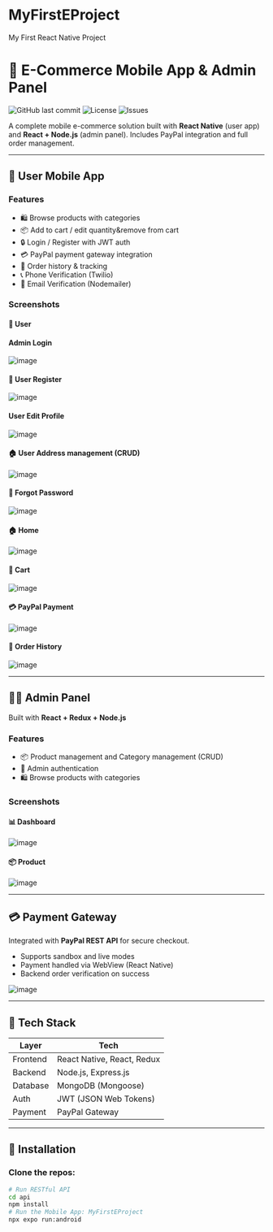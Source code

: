 # MyFirstEProject
My First React Native Project
# 🛒 E-Commerce Mobile App & Admin Panel

![GitHub last commit](https://img.shields.io/github/last-commit/yourusername/eshop-app)
![License](https://img.shields.io/github/license/yourusername/eshop-app)
![Issues](https://img.shields.io/github/issues/yourusername/eshop-app)

A complete mobile e-commerce solution built with **React Native** (user app) and **React + Node.js** (admin panel). Includes PayPal integration and full order management.

---

## 📲 User Mobile App

### Features

- 🛍️ Browse products with categories
- 📦 Add to cart / edit quantity&remove from cart
- 🔒 Login / Register with JWT auth
- 💳 PayPal payment gateway integration
- 📄 Order history & tracking
- 📞 Phone Verification (Twilio)
- 📧 Email Verification (Nodemailer)

### Screenshots
#### 🔐 User
#### Admin Login 
![image](https://github.com/user-attachments/assets/2af495ec-3fd9-4d6e-851f-fc2529b6ff02)

#### 📝 User Register
![image](https://github.com/user-attachments/assets/689a3a78-044b-46d1-8f20-d40b5b039968)

#### User Edit Profile
![image](https://github.com/user-attachments/assets/32219915-cddd-49e7-81f6-fd66a3e57891)

#### 🏠 User Address management (CRUD)
![image](https://github.com/user-attachments/assets/1eda618a-03f9-4ae1-99f4-8c4e7d47b922)

#### 🔁 Forgot Password
![image](https://github.com/user-attachments/assets/12287936-d508-48cc-a867-2c734420f97b)

#### 🏠 Home
![image](https://github.com/user-attachments/assets/4cc87701-fedb-4faa-b18d-1a4bbbda410d)

#### 🧺 Cart
![image](https://github.com/user-attachments/assets/e6d9cd46-498d-46f0-bffe-398defff12da)

#### 💳 PayPal Payment 
![image](https://github.com/user-attachments/assets/864e86f6-7bdc-41b4-a518-74b9a7ec69f1)

#### 📝 Order History
![image](https://github.com/user-attachments/assets/3cd4c174-8e61-4222-a29d-8166bd338bc5)

---

## 🧑‍💼 Admin Panel

Built with **React + Redux + Node.js**

### Features

- 📦 Product management and Category management (CRUD)
- 🔐 Admin authentication
- 🛍️ Browse products with categories
### Screenshots

#### 📊 Dashboard
![image](https://github.com/user-attachments/assets/2605a212-bd7b-4aac-910b-8349d7d4a2a9)

#### 📦 Product 
![image](https://github.com/user-attachments/assets/f4c16eef-b309-4998-a7c5-1b7dbddfbfe0)


---

## 💳 Payment Gateway

Integrated with **PayPal REST API** for secure checkout.

- Supports sandbox and live modes
- Payment handled via WebView (React Native)
- Backend order verification on success

![image](https://github.com/user-attachments/assets/05fc9b4e-6113-40f8-a51a-6b37ef56f451)


---

## 🧰 Tech Stack

| Layer      | Tech                              |
|------------|-----------------------------------|
| Frontend   | React Native, React, Redux        |
| Backend    | Node.js, Express.js               |
| Database   | MongoDB (Mongoose)                |
| Auth       | JWT (JSON Web Tokens)             |
| Payment    | PayPal Gateway                    |
          

---

## 🚀 Installation

### Clone the repos:

```bash
# Run RESTful API
cd api
npm install
# Run the Mobile App: MyFirstEProject
npx expo run:android

